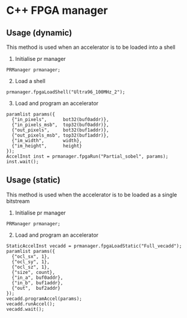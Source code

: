# C++ FPGA manager

## Usage (dynamic)
This method is used when an accelerator is to be loaded into a shell
1. Initialise pr manager
```
PRManager prmanager;
```
2. Load a shell
```
prmanager.fpgaLoadShell("Ultra96_100MHz_2");
```
3. Load and program an accelerator
```
paramlist params({
  {"in_pixels",      bot32(buf0addr)},
  {"in_pixels_msb",  top32(buf0addr)},
  {"out_pixels",     bot32(buf1addr)},
  {"out_pixels_msb", top32(buf1addr)},
  {"im_width",       width},
  {"im_height",      height} 
});
AccelInst inst = prmanager.fpgaRun("Partial_sobel", params);
inst.wait();
```


## Usage (static)
This method is used when the accelerator is to be loaded as a single bitstream
1. Initialise pr manager
```
PRManager prmanager;
```
2. Load and program an accelerator
```
StaticAccelInst vecadd = prmanager.fpgaLoadStatic("Full_vecadd");
paramlist params({
  {"ocl_sx", 1},
  {"ocl_sy", 1},
  {"ocl_sz", 1},
  {"size", count},
  {"in_a", buf0addr},
  {"in_b", buf1addr},
  {"out",  buf2addr}
});
vecadd.programAccel(params);
vecadd.runAccel();
vecadd.wait();
```
